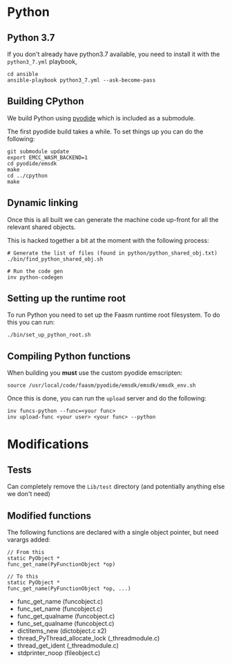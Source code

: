 # Python 

## Python 3.7

If you don't already have python3.7 available, you need to install it with the `python3_7.yml` playbook,

```
cd ansible
ansible-playbook python3_7.yml --ask-become-pass
```

## Building CPython

We build Python using [pyodide](https://github.com/iodide-project/pyodide) which is included as a submodule.

The first pyodide build takes a while. To set things up you can do the following:

```
git submodule update
export EMCC_WASM_BACKEND=1
cd pyodide/emsdk
make
cd ../cpython
make
```

## Dynamic linking

Once this is all built we can generate the machine code up-front for all the relevant shared objects.

This is hacked together a bit at the moment with the following process:

```
# Generate the list of files (found in python/python_shared_obj.txt)
./bin/find_python_shared_obj.sh

# Run the code gen
inv python-codegen
```

## Setting up the runtime root

To run Python you need to set up the Faasm runtime root filesystem. To do this you can run:

```
./bin/set_up_python_root.sh
```

## Compiling Python functions


When building you **must** use the custom pyodide emscripten:

```
source /usr/local/code/faasm/pyodide/emsdk/emsdk/emsdk_env.sh
```

Once this is done, you can run the `upload` server and do the following:

```
inv funcs-python --func=<your func>
inv upload-func <your user> <your func> --python
```

# Modifications

## Tests

Can completely remove the `Lib/test` directory (and potentially anything else we don't need)

## Modified functions

The following functions are declared with a single object pointer, but need varargs added:

```
// From this
static PyObject *
func_get_name(PyFunctionObject *op)

// To this
static PyObject *
func_get_name(PyFunctionObject *op, ...)
```

- func_get_name (funcobject.c)
- func_set_name (funcobject.c)
- func_get_qualname (funcobject.c)
- func_set_qualname (funcobject.c)
- dictitems_new (dictobject.c x2)
- thread_PyThread_allocate_lock (_threadmodule.c)
- thread_get_ident (_threadmodule.c)
- stdprinter_noop (fileobject.c)